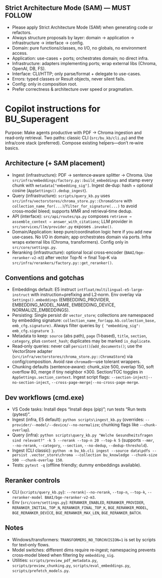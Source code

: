 ## Strict Architecture Mode (SAM) — MUST FOLLOW

- Please apply Strict Architecture Mode (SAM) when generating code or refactors.
- Always structure proposals by layer: domain → application → infrastructure → interface → config.
- Domain: pure functions/classes, no I/O, no globals, no environment access.
- Application: use-cases + ports; orchestrates domain; no direct infra.
- Infrastructure: adapters implementing ports; wrap external libs (Chroma, OpenAI, DB, FS).
- Interface: CLI/HTTP; only parse/format + delegate to use-cases.
- Errors: typed classes or Result objects, never silent fails.
- Config: only in composition root.
- Prefer correctness & architecture over speed or pragmatism.

# Copilot instructions for BU_Superagent

Purpose: Make agents productive with PDF → Chroma ingestion and read‑only retrieval. Two paths: classic CLI (`src/bu_kb/cli.py`) and the infra/core stack (preferred). Compose existing helpers—don’t re‑wire basics.

## Architecture (+ SAM placement)
- Ingest (infrastructure): PDF → sentence‑aware splitter → Chroma. Use `src/infra/embeddings/factory.py::build_embeddings` and stamp every chunk with `metadata["embedding_sig"]`. Ingest de‑dup: hash + optional cosine (`AppSettings().dedup_ingest`).
- Query (infrastructure): `scripts/query_kb.py` uses `src/infra/vectorstores/chroma_store.py::ChromaStore` with `collection_name_for(...)`/`filter_for_signature(...)` to avoid cross‑model bleed; supports MMR and retrieval‑time dedup.
- API (interface): `src/api/routes/qa.py` composes `retrieve → assemble_context → answer_with_citations`; LLM provider in `src/services/llm/provider.py` exposes `.invoke()`.
- Domain/Application: keep pure/coordination logic here if you add new use‑cases. No I/O in domain; app orchestrates domain via ports. Infra wraps external libs (Chroma, transformers). Config only in `src/core/settings.py`.
- Reranking (infrastructure): optional local cross‑encoder (`BAAI/bge-reranker-v2-m3`) after vector Top‑N → final Top‑K via `src/infra/rerankers/factory.py::get_reranker()`.

## Conventions and gotchas
- Embeddings default: E5 instruct `intfloat/multilingual-e5-large-instruct` with instruction+prefixing and L2‑norm. Env overlay via `Settings().embeddings` (EMBEDDING_PROVIDER, EMBEDDING_MODEL_NAME, EMBEDDING_DEVICE, NORMALIZE_EMBEDDINGS).
- Persisting: Single persist dir `vector_store`; collections are namespaced by embedding signature: `collection_name_for(app.kb.collection_base, emb_cfg.signature)`. Always filter queries by `{ "embedding_sig": emb_cfg.signature }`.
- Metadata to keep: `source` (abs path), `page` (1‑based), `title`, `section`, `category`, plus `content_hash`; duplicates may be marked `is_duplicate`.
- Read‑only queries: never call `persist()`/`add_documents()`; use the VectorStore adapter (`src/infra/vectorstores/chroma_store.py::ChromaStore`) via config/composition. Avoid raw `chromadb`—use tolerant wrappers.
- Chunking defaults (sentence‑aware): chunk_size 500, overlap 150, soft overflow 80, merge if tiny neighbor ≤300. Section/TOC toggles in `AppSettings.section_context`. Ingest script flags: `--section-inject|--no-section-inject`, `--cross-page-merge|--no-cross-page-merge`.

## Dev workflows (cmd.exe)
- VS Code tasks: Install deps “Install deps (pip)”; run tests “Run tests (pytest)”.
- Ingest (infra, E5 default): `python scripts\ingest_kb.py` (overrides: `--provider/--model/--device/--no-normalize`; chunking flags like `--chunk-overlap`).
- Query (infra): `python scripts\query_kb.py "Welche Gesundheitsfragen sind relevant?" -k 5 --rerank --top-n 20 --top-k 5` (supports `--mmr`, `--no-rerank`, `--category`, `--section`, `--no-dedup`, `--dedup-threshold`).
- Ingest (CLI classic): `python -m bu_kb.cli ingest --source data\pdfs --persist .vector_store\chroma --collection bu_knowledge --chunk-size 500 --chunk-overlap 150`.
- Tests: `pytest -q` (offline friendly; dummy embeddings available).

## Reranker controls
- CLI (`scripts/query_kb.py`): `--rerank|--no-rerank`, `--top-n`, `--top-k`, `--reranker-model BAAI/bge-reranker-v2-m3`.
- Env (`src/core/settings.py`): `RERANKER_ENABLED`, `RERANKER_PROVIDER`, `RERANKER_INITIAL_TOP_N`, `RERANKER_FINAL_TOP_K`, `BGE_RERANKER_MODEL`, `BGE_RERANKER_DEVICE`, `BGE_RERANKER_MAX_LEN`, `BGE_RERANKER_BATCH`.

## Notes
- Windows/transformers: `TRANSFORMERS_NO_TORCHVISION=1` is set by scripts for text‑only flows.
- Model switches: different dims require re‑ingest; namespacing prevents cross‑model bleed when filtering by `embedding_sig`.
- Utilities: `scripts/preview_pdf_metadata.py`, `scripts/preview_chunking.py`, `scripts/eval_embeddings.py`, `scripts/prefetch_models.py`.

